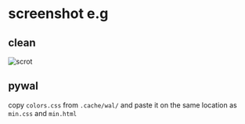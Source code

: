 # screenshot e.g

## clean
![scrot](https://i.imgur.com/AoaOFGy.png)

## pywal

copy `colors.css` from `.cache/wal/` and paste it on the same location as `min.css` and `min.html`
